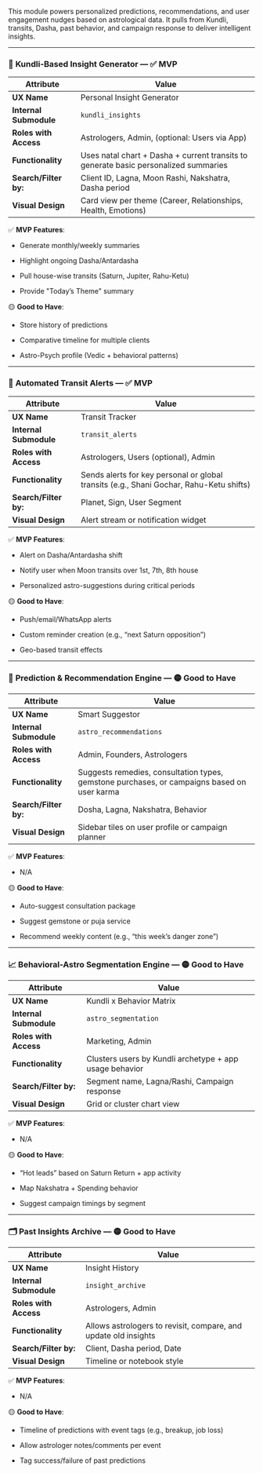 This module powers personalized predictions, recommendations, and user engagement nudges based on astrological data. It pulls from Kundli, transits, Dasha, past behavior, and campaign response to deliver intelligent insights.

---

### 🧬 **Kundli-Based Insight Generator** — ✅ **MVP**

|Attribute|Value|
|---|---|
|**UX Name**|Personal Insight Generator|
|**Internal Submodule**|`kundli_insights`|
|**Roles with Access**|Astrologers, Admin, (optional: Users via App)|
|**Functionality**|Uses natal chart + Dasha + current transits to generate basic personalized summaries|
|**Search/Filter by:**|Client ID, Lagna, Moon Rashi, Nakshatra, Dasha period|
|**Visual Design**|Card view per theme (Career, Relationships, Health, Emotions)|

✅ **MVP Features**:

- Generate monthly/weekly summaries
    
- Highlight ongoing Dasha/Antardasha
    
- Pull house-wise transits (Saturn, Jupiter, Rahu-Ketu)
    
- Provide "Today’s Theme" summary
    

🟡 **Good to Have**:

- Store history of predictions
    
- Comparative timeline for multiple clients
    
- Astro-Psych profile (Vedic + behavioral patterns)
    

---

### 🔁 **Automated Transit Alerts** — ✅ **MVP**

|Attribute|Value|
|---|---|
|**UX Name**|Transit Tracker|
|**Internal Submodule**|`transit_alerts`|
|**Roles with Access**|Astrologers, Users (optional), Admin|
|**Functionality**|Sends alerts for key personal or global transits (e.g., Shani Gochar, Rahu-Ketu shifts)|
|**Search/Filter by:**|Planet, Sign, User Segment|
|**Visual Design**|Alert stream or notification widget|

✅ **MVP Features**:

- Alert on Dasha/Antardasha shift
    
- Notify user when Moon transits over 1st, 7th, 8th house
    
- Personalized astro-suggestions during critical periods
    

🟡 **Good to Have**:

- Push/email/WhatsApp alerts
    
- Custom reminder creation (e.g., “next Saturn opposition”)
    
- Geo-based transit effects
    

---

### 🧠 **Prediction & Recommendation Engine** — 🟡 **Good to Have**

|Attribute|Value|
|---|---|
|**UX Name**|Smart Suggestor|
|**Internal Submodule**|`astro_recommendations`|
|**Roles with Access**|Admin, Founders, Astrologers|
|**Functionality**|Suggests remedies, consultation types, gemstone purchases, or campaigns based on user karma|
|**Search/Filter by:**|Dosha, Lagna, Nakshatra, Behavior|
|**Visual Design**|Sidebar tiles on user profile or campaign planner|

✅ **MVP Features**:

- N/A
    

🟡 **Good to Have**:

- Auto-suggest consultation package
    
- Suggest gemstone or puja service
    
- Recommend weekly content (e.g., “this week’s danger zone”)
    

---

### 📈 **Behavioral-Astro Segmentation Engine** — 🟡 **Good to Have**

|Attribute|Value|
|---|---|
|**UX Name**|Kundli x Behavior Matrix|
|**Internal Submodule**|`astro_segmentation`|
|**Roles with Access**|Marketing, Admin|
|**Functionality**|Clusters users by Kundli archetype + app usage behavior|
|**Search/Filter by:**|Segment name, Lagna/Rashi, Campaign response|
|**Visual Design**|Grid or cluster chart view|

✅ **MVP Features**:

- N/A
    

🟡 **Good to Have**:

- “Hot leads” based on Saturn Return + app activity
    
- Map Nakshatra + Spending behavior
    
- Suggest campaign timings by segment
    

---

### 🗂️ **Past Insights Archive** — 🟡 **Good to Have**

|Attribute|Value|
|---|---|
|**UX Name**|Insight History|
|**Internal Submodule**|`insight_archive`|
|**Roles with Access**|Astrologers, Admin|
|**Functionality**|Allows astrologers to revisit, compare, and update old insights|
|**Search/Filter by:**|Client, Dasha period, Date|
|**Visual Design**|Timeline or notebook style|

✅ **MVP Features**:

- N/A
    

🟡 **Good to Have**:

- Timeline of predictions with event tags (e.g., breakup, job loss)
    
- Allow astrologer notes/comments per event
    
- Tag success/failure of past predictions